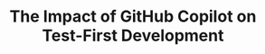 ---
title: "The Impact of GitHub Copilot on Test-First Development"
duration: "2024.09-2024.12"
excerpt: "In a class project, we examined the impact of GitHub Copilot on Test-First Development, a software development paradigm where tests are written before implementation. We conducted a between-subjects (no Copilot vs Copilot) pilot study, consisting of coding tasks and pre- and post-task surveys. Participants iterated between writing a comprehensive API and test suite for a problem, with or without Copilot. We found that while Copilot enhanced coding speed, it resulted in superficial problem comprehension and decreased scope of the test suites."
collection: projects
paper: /files/tfd.pdf
code: https://github.com/broad-well/tdd-copilot-study/tree/main
image: tfd.png
---